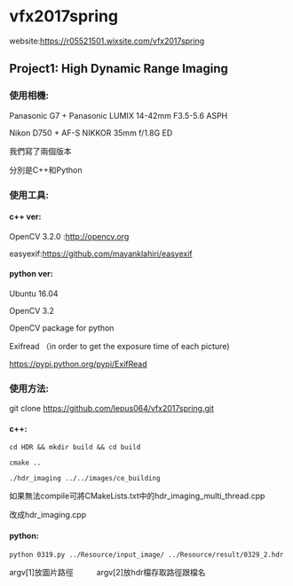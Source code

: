 # vfx2017spring
website:https://r05521501.wixsite.com/vfx2017spring
## Project1: High Dynamic Range Imaging

### 使用相機:

Panasonic G7 + Panasonic LUMIX 14-42mm F3.5-5.6 ASPH

Nikon D750 + AF-S NIKKOR 35mm f/1.8G ED


我們寫了兩個版本

分別是C++和Python


### 使用工具:


#### c++ ver:


OpenCV 3.2.0 :http://opencv.org

easyexif:https://github.com/mayanklahiri/easyexif


#### python ver:

Ubuntu 16.04

OpenCV 3.2

OpenCV package for python 

Exifread （in order to get the exposure time of each picture)

https://pypi.python.org/pypi/ExifRead




### 使用方法:

git clone https://github.com/lepus064/vfx2017spring.git


#### c++:
```
cd HDR && mkdir build && cd build

cmake ..

./hdr_imaging ../../images/ce_building
```

如果無法compile可將CMakeLists.txt中的hdr_imaging_multi_thread.cpp

改成hdr_imaging.cpp


#### python:
```
python 0319.py ../Resource/input_image/ ../Resource/result/0329_2.hdr
```

argv[1]放圖片路徑　　　argv[2]放hdr檔存取路徑跟檔名
